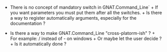 + There is no concept of mandatory switch in GNAT.Command_Line`
        + If you want parameters you must put them after all the switches.
        + Is there a way to register automatically arguments, especially
        for the documentation ?

+ Is there a way to make GNAT.Command_Line "cross-platorm-ish" ?
        + For example: / instead of - on windows
        + Or maybe let the user decide ?
        + Is it automatically done ?
